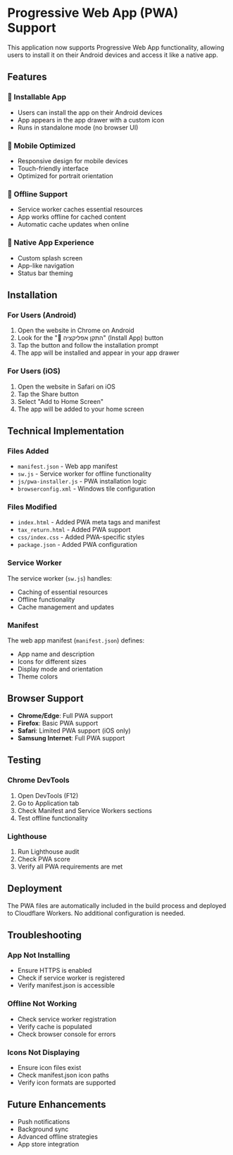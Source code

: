 # Progressive Web App (PWA) Support

This application now supports Progressive Web App functionality, allowing users to install it on their Android devices and access it like a native app.

## Features

### 🚀 Installable App
- Users can install the app on their Android devices
- App appears in the app drawer with a custom icon
- Runs in standalone mode (no browser UI)

### 📱 Mobile Optimized
- Responsive design for mobile devices
- Touch-friendly interface
- Optimized for portrait orientation

### 🔄 Offline Support
- Service worker caches essential resources
- App works offline for cached content
- Automatic cache updates when online

### 🎨 Native App Experience
- Custom splash screen
- App-like navigation
- Status bar theming

## Installation

### For Users (Android)
1. Open the website in Chrome on Android
2. Look for the "📱 התקן אפליקציה" (Install App) button
3. Tap the button and follow the installation prompt
4. The app will be installed and appear in your app drawer

### For Users (iOS)
1. Open the website in Safari on iOS
2. Tap the Share button
3. Select "Add to Home Screen"
4. The app will be added to your home screen

## Technical Implementation

### Files Added
- `manifest.json` - Web app manifest
- `sw.js` - Service worker for offline functionality
- `js/pwa-installer.js` - PWA installation logic
- `browserconfig.xml` - Windows tile configuration

### Files Modified
- `index.html` - Added PWA meta tags and manifest
- `tax_return.html` - Added PWA support
- `css/index.css` - Added PWA-specific styles
- `package.json` - Added PWA configuration

### Service Worker
The service worker (`sw.js`) handles:
- Caching of essential resources
- Offline functionality
- Cache management and updates

### Manifest
The web app manifest (`manifest.json`) defines:
- App name and description
- Icons for different sizes
- Display mode and orientation
- Theme colors

## Browser Support

- **Chrome/Edge**: Full PWA support
- **Firefox**: Basic PWA support
- **Safari**: Limited PWA support (iOS only)
- **Samsung Internet**: Full PWA support

## Testing

### Chrome DevTools
1. Open DevTools (F12)
2. Go to Application tab
3. Check Manifest and Service Workers sections
4. Test offline functionality

### Lighthouse
1. Run Lighthouse audit
2. Check PWA score
3. Verify all PWA requirements are met

## Deployment

The PWA files are automatically included in the build process and deployed to Cloudflare Workers. No additional configuration is needed.

## Troubleshooting

### App Not Installing
- Ensure HTTPS is enabled
- Check if service worker is registered
- Verify manifest.json is accessible

### Offline Not Working
- Check service worker registration
- Verify cache is populated
- Check browser console for errors

### Icons Not Displaying
- Ensure icon files exist
- Check manifest.json icon paths
- Verify icon formats are supported

## Future Enhancements

- Push notifications
- Background sync
- Advanced offline strategies
- App store integration
